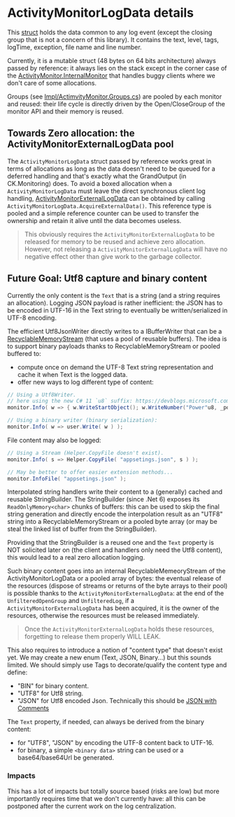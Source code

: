 # ActivityMonitorLogData details

This [struct](ActivityMonitorLogData.cs) holds the data common to any log event (except the closing group that is not a concern of this library). It contains the text,
level, tags, logTime, exception, file name and line number.

Currently, it is a mutable struct (48 bytes on 64 bits architecture) always passed by reference: it always lies on the stack except
in the corner case of the [ActivityMonitor.InternalMonitor](Impl/ActivityMonitor.InternalMonitor.cs) that handles buggy clients
where we don't care of some allocations.

Groups (see [Impl/ActimvityMonitor.Groups.cs](Impl/ActivityMonitor.Group.cs)) are pooled by each monitor and reused: their life
cycle is directly driven by the Open/CloseGroup of the monitor API and their memory is reused. 

## Towards Zero allocation: the ActivityMonitorExternalLogData pool

The `ActivityMonitorLogData` struct passed by reference works great in terms of allocations as long as the data doesn't need to be
queued for a deferred handling and that's exactly what the GrandOutput (in CK.Monitoring) does. To avoid a boxed allocation when
a `ActivityMonitorLogData` must leave the direct synchronous client log handling, [ActivityMonitorExternalLogData](ActivityMonitorExternalLogData.cs)
can be obtained by calling `ActivityMonitorLogData.AcquireExternalData()`. This reference type is pooled and a simple reference counter
can be used to transfer the ownership and retain it alive until the data becomes useless.

> This obviously requires the `ActivityMonitorExternalLogData` to be released for memory to be reused and achieve 
> zero allocation. However, not releasing a `ActivityMonitorExternalLogData` will have no negative effect other than 
> give work to the garbage collector.

## Future Goal: Utf8 capture and binary content

Currently the only content is the `Text` that is a string (and a string requires an allocation).
Logging JSON payload is rather inefficient: the JSON has to be encoded in UTF-16 in the Text string to
eventually be written/serialized in UTF-8 encoding.

The efficient Utf8JsonWriter directly writes to a IBufferWriter that can be a [RecyclableMemoryStream](https://github.com/microsoft/Microsoft.IO.RecyclableMemoryStream)
(that uses a pool of reusable buffers).
The idea is to support binary payloads thanks to RecyclableMemoryStream or pooled buffered to:
- compute once on demand the UTF-8 Text string representation and cache it when Text is the logged data.
- offer new ways to log different type of content:
```c#
// Using a Utf8Writer.
// here using the new C# 11 `u8` suffix: https://devblogs.microsoft.com/dotnet/csharp-11-preview-updates/#utf-8-string-literals.
monitor.Info( w => { w.WriteStartObject(); w.WriteNumber("Power"u8, _power ); w.WriteEndObject()} );

// Using a binary writer (binary serialization):
monitor.Info( w => user.Write( w ) );
```
File content may also be logged:
```c#
// Using a Stream (Helper.CopyFile doesn't exist).
monitor.Info( s => Helper.CopyFile( "appsetings.json", s ) );

// May be better to offer easier extension methods... 
monitor.InfoFile( "appsetings.json" );
```

Interpolated string handlers write their content to a (generally) cached and reusable StringBuilder. The StringBuilder (since .Net 6) exposes its
`ReadOnlyMemory<char>` chunks of buffers: this can be used to skip the final string generation and directly encode the interpolation
result as an "UTF8" string into a RecyclableMemoryStream or a pooled byte array (or may be steal the linked list of buffer from the StringBuilder).

Providing that the StringBuilder is a reused one and the `Text` property is NOT solicited later on (the client and handlers only need the Utf8 content),
this would lead to a real zero allocation logging.

Such binary content goes into an internal RecyclableMemeoryStream of the ActivityMonitorLogData or a pooled array of bytes: the eventual release
of the resources (dispose of streams or returns of the byte arrays to their pool) is possible thanks to the `ActivityMonitorExternalLogData`:
at the end of the `UnfilteredOpenGroup` and `UnfilteredLog`, if a `ActivityMonitorExternalLogData` has been acquired, it is the owner of
the resources, otherwise the resources must be released immediately.

> Once the `ActivityMonitorExternalLogData` holds these resources, forgetting to release them properly WILL LEAK.

This also requires to introduce a notion of "content type" that doesn't exist yet.
We may create a new enum (Text, JSON, Binary...) but this sounds limited. We should simply use Tags to 
decorate/qualify the content type and define:
- "BIN" for binary content.
- "UTF8" for Utf8 string.
- "JSON" for Utf8 encoded Json. Technically this should be [JSON with Comments](https://code.visualstudio.com/docs/languages/json#_json-with-comments)

The `Text` property, if needed, can always be derived from the binary content:
- for "UTF8", "JSON" by encoding the UTF-8 content back to UTF-16.
- for binary, a simple `<binary data>` string can be used or a base64/base64Url be generated.

### Impacts

This has a lot of impacts but totally source based (risks are low) but more importantly requires time that we don't currently have: all this
can be postponed after the current work on the log centralization.




